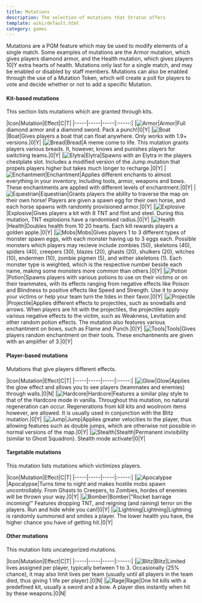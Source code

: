 ```yaml
---
title: Mutations
description: The selection of mutations that Stratus offers
template: wiki/default.html
category: games
---
```


Mutations are a PGM feature which may be used to modify elements of a single match. Some examples of mutations are the Armor mutation, which gives players diamond armor, and the Health mutation, which gives players 10|Y extra hearts of health. Mutations only last for a single match, and may be enabled or disabled by staff members. Mutations can also be enabled through the use of a Mutation Token, which will create a poll for players to vote and decide whether or not to add a specific Mutation.

#### Kit-based mutations

This section lists mutations which are granted through kits.

|Icon|Mutation|Effect|<span title="Chance this mutation will be randomly enabled">C</span>|<span title="Players can use Mutation Tokens to enable this mutation">T</span>|
|-----|-----|-----|:-----:|
|![Armor](/addon-project/assets/img/mutations/diamond_chestplate.png)|Armor|Full diamond armor and a diamond sword. Pack a punch!|0|Y|
|![Boat](/addon-project/assets/img/mutations/oak_boat.png)|Boat|Gives players a boat that can float anywhere. Only works with 1.9+ versions.|0|Y|
|![Bread](/addon-project/assets/img/mutations/bread.png)|Bread|A meme come to life. This mutation grants players various breads. It, however, knows and punishes players for switching teams.|0|Y|
|![Elytra](/addon-project/assets/img/mutations/elytra.png)|Elytra|Spawns with an Elytra in the players chestplate slot. Includes a modified version of the Jump mutation that propels players higher but takes much longer to recharge.|0|Y|
|![Enchantment](/addon-project/assets/img/mutations/enchantment_table.png)|Enchantment|Applies different enchants to almost everything in your inventory, including tools, armor, weapons and bows. These enchantments are applied with different levels of enchantment.|0|Y|
|![Equestrian](/addon-project/assets/img/mutations/saddle.png)|Equestrian|Grants players the ability to traverse the map on their own horse! Players are given a spawn egg for their own horse, and each horse spawns with randomly provisioned armor.|0|Y|
|![Explosive](/addon-project/assets/img/mutations/flint_and_steel.png)|Explosive|Gives players a kit with 8 TNT and flint and steel. During this mutation, TNT explosions have a randomised radius.|0|Y|
|![Health](/addon-project/assets/img/mutations/beef_cooked.png)|Health|Doubles health from 10 20 hearts. Each kill rewards players a golden apple.|0|Y|
|![Mobs](/addon-project/assets/img/mutations/spawn_egg.png)|Mobs|Gives players 1 to 3 different types of monster spawn eggs, with each monster having up to 3 eggs each. Possible monsters which players may recieve include zombies (50), skeletons (40), spiders (40), creepers (30), blazes (20), ghasts (20), shulkers (20), witches (10), endermen (10), zombie pigmen (5), and wither skeletons (1). Each monster type is weighted, which is the respective number beside each name, making some monsters more common than others.|0|Y|
|![Potion](/addon-project/assets/img/mutations/potion_bottle.png)|Potion|Spawns players with various potions to use on their victims or on their teammates, with its effects ranging from negative effects like Poison and Blindness to positive effects like Speed and Strength. Use it to annoy your victims or help your team turn the tides in their favor.|0|Y|
|![Projectile](/addon-project/assets/img/mutations/tipped_arrow.png)|Projectile|Applies different effects to projectiles, such as snowballs and arrows. When players are hit with the projectiles, the projectiles apply various negative effects to the victim, such as Weakness, Levitation and other random potion effects. The mutation also features various enchantment on bows, such as Flame and Punch.|0|Y|
|![Tools](/addon-project/assets/img/mutations/diamond_pickaxe.png)|Tools|Gives players random enchantment on their tools. These enchantments are given with an amplifier of 3.|0|Y|

#### Player-based mutations

Mutations that give players different effects.

|Icon|Mutation|Effect|<span title="Chance this mutation will be randomly enabled">C</span>|<span title="Players can use Mutation Tokens to enable this mutation">T</span>|
|-----|-----|-----|:-----:|
|![Glow](/addon-project/assets/img/mutations/glowstone_dust.png)|Glow|Applies the glow effect and allows you to see players (teammates and enemies) through walls.|0|N|
|![Hardcore](/addon-project/assets/img/mutations/apple_golden.png)|Hardcore|Features a similar play style to that of the Hardcore mode in vanilla. Throughout this mutation, no natural regeneration can occur. Regenerations from kill kits and woolroom items however, are allowed. It is usually used in conjunction with the Blitz mutation.|0|Y|
|![Jump](/addon-project/assets/img/mutations/feather.png)|Jump|Applies greater velocities to the player, thus allowing features such as double jumps, which are otherwise not possible in normal versions of the map.|0|Y|
|![Stealth](/addon-project/assets/img/mutations/glass.png)|Stealth|Permanent invisibility (similar to Ghost Squadron). Stealth mode activate!|0|Y|

#### Targetable mutations

This mutation lists mutations which victimizes players.

|Icon|Mutation|Effect|<span title="Chance this mutation will be randomly enabled">C</span>|<span title="Players can use Mutation Tokens to enable this mutation">T</span>|
|-----|-----|-----|:-----:|
|![Apocalypse](/addon-project/assets/img/mutations/nether_star.png)|Apocalypse|Turns time to night and makes hostile mobs spawn uncontrollably. From Ghasts to Creepers, to Zombies, hordes of enemies will be thrown your way.|0|Y|
|![Bomber](/addon-project/assets/img/mutations/tnt.png)|Bomber|"Rocket barrage incoming!" Features dropping TNT, and reigning (and raining) terror on the players. Run and hide while you can!|0|Y|
|![Lightning](/addon-project/assets/img/mutations/jack_o_lantern.png)|Lightning|Lightning is randomly summoned and smites a player. The lower health you have, the higher chance you have of getting hit.|0|Y|

#### Other mutations

This mutation lists uncategorized mutations.

|Icon|Mutation|Effect|<span title="Chance this mutation will be randomly enabled">C</span>|<span title="Players can use Mutation Tokens to enable this mutation">T</span>|
|-----|-----|-----|:-----:|
|![Blitz](/addon-project/assets/img/mutations/iron_bars.png)|Blitz|Limited lives assigned per player, typically between 1 to 3. Occasionally (25% chance), it may also limit lives per team (usually until all players in the team died, thus giving 1 life per player).|0|N|
|![Rage](/addon-project/assets/img/mutations/skeleton_skull.png)|Rage|One hit kills with a predefined kit, usually a sword and a bow. A player dies instantly when hit by these weapons.|0|N| 
    
<style>
td > img {
    margin-right: 8px;
    width: 32px;
    image-rendering: pixelated;
}
</style>
